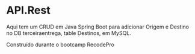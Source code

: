 # API.Rest

Aqui tem um CRUD em Java Spring Boot para adicionar Origem e Destino no DB terceiraentrega, table Destinos, em MySQL.

Construído durante o bootcamp RecodePro
